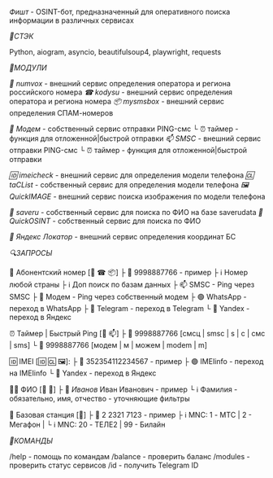 *Фишт* \- OSINT\-бот, предназначенный для оперативного поиска информации в различных сервисах

*🤖СТЭК*

Python, aiogram, asyncio, beautifulsoup4, playwright, requests

*🧩МОДУЛИ*

*🦊 numvox* \- внешний сервис определения оператора и региона российского номера
*☎ kodysu* \- внешний сервис определения оператора и региона номера
*📦 mysmsbox* \- внешний сервис определения СПАМ\-номеров

*📮 Модем* \- собственный сервис отправки PING\-смс
└ ⏰ таймер \- функция для отложенной\|быстрой отправки
*📫 SMSC* \- внешний сервис отправки PING\-смс
└ ⏰ таймер \- функция для отложенной\|быстрой отправки

*🆔 imeicheck* \- внешний сервис для определения модели телефона
*🆑 taCList* \- собственный сервис для определения модели телефона
*🖼 QuickIMAGE* \- внешний сервис поиска изображения по модели телефона

*👤 saveru* \- собственный сервис для поиска по ФИО на базе saverudata
*🧊 QuickOSINT* \- собственный сервис для поиска по ФИО

*📡 Яндекс Локатор* \- внешний сервис определения координат БС


*🔍ЗАПРОСЫ*

📱 Абонентский номер \[🦊 ☎ 📦\]
├ 📝 9998887766 \- пример
├ ℹ️ Номер любой страны
├ ℹ️ Доп поиск по базам данных
├ 📫 SMSC \- Ping через SMSC
├ 📮 Модем \- Ping через собственный модем
├ 🟢 WhatsApp \- переход в WhatsApp
├ 🔵 Telegram \- переход в Telegram
└ 🔴 Yandex \- переход в Яндекс

⏰ Таймер \| Быстрый Ping \[📮 📫\]
├ 📝 9998887766 [смсц \| smsc \| s \| с \| смс \| sms]
└ 📝 9998887766 [модем \| м \| можем \| modem \| m]

🆔 IMEI \[🆔 🆑 🖼\]:
├ 📝 352354112234567 \- пример
├ 🟣 IMEIinfo \- переход на IMEIinfo
└ 🔴 Yandex \- переход в Яндекс

👨‍💼 ФИО \[👤 🧊\]
├ 📝 *Иванов* Иван Иванович \- пример
└ ℹ️ Фамилия \- обязательно, имя, отчество \- уточняющие фильтры

📡 Базовая станция \[📡\]
├ 📝 2 2321 7123 \- пример
├ ℹ️ MNC: 1 \- МТС \| 2 \- Мегафон \|
└ ℹ️ MNC: 20 \- ТЕЛЕ2 \| 99 \- Билайн


*🤖КОМАНДЫ*

/help \- помощь по командам
/balance \- проверить баланс
/modules \- проверить статус сервисов
/id \- получить Telegram ID
